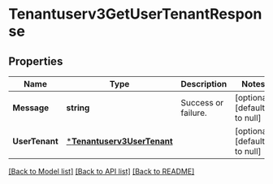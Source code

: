 # Tenantuserv3GetUserTenantResponse

## Properties
Name | Type | Description | Notes
------------ | ------------- | ------------- | -------------
**Message** | **string** | Success or failure. | [optional] [default to null]
**UserTenant** | [***Tenantuserv3UserTenant**](tenantuserv3UserTenant.md) |  | [optional] [default to null]

[[Back to Model list]](../README.md#documentation-for-models) [[Back to API list]](../README.md#documentation-for-api-endpoints) [[Back to README]](../README.md)

